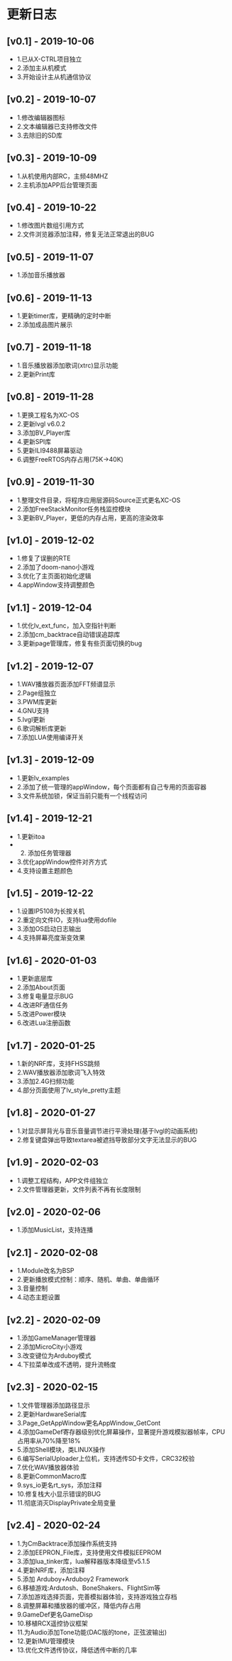 # 更新日志

## [v0.1] - 2019-10-06
* 1.已从X-CTRL项目独立
* 2.添加主从机模式
* 3.开始设计主从机通信协议

## [v0.2] - 2019-10-07
* 1.修改编辑器图标
* 2.文本编辑器已支持修改文件
* 3.去除旧的SD库

## [v0.3] - 2019-10-09
* 1.从机使用内部RC，主频48MHZ
* 2.主机添加APP后台管理页面

## [v0.4] - 2019-10-22
* 1.修改图片数组引用方式
* 2.文件浏览器添加注释，修复无法正常退出的BUG

## [v0.5] - 2019-11-07
* 1.添加音乐播放器

## [v0.6] - 2019-11-13
* 1.更新timer库，更精确的定时中断
* 2.添加成品图片展示

## [v0.7] - 2019-11-18
* 1.音乐播放器添加歌词(xtrc)显示功能
* 2.更新Print库

## [v0.8] - 2019-11-28
* 1.更换工程名为XC-OS
* 2.更新lvgl v6.0.2
* 3.添加BV_Player库
* 4.更新SPI库
* 5.更新ILI9488屏幕驱动
* 6.调整FreeRTOS内存占用(75K->40K)

## [v0.9] - 2019-11-30
* 1.整理文件目录，将程序应用层源码Source正式更名XC-OS
* 2.添加FreeStackMonitor任务栈监控模块
* 3.更新BV_Player，更低的内存占用，更高的渲染效率

## [v1.0] - 2019-12-02
* 1.修复了误删的RTE
* 2.添加了doom-nano小游戏
* 3.优化了主页面初始化逻辑
* 4.appWindow支持调整颜色

## [v1.1] - 2019-12-04
* 1.优化lv_ext_func，加入空指针判断
* 2.添加cm_backtrace自动错误追踪库
* 3.更新page管理库，修复有些页面切换的bug

## [v1.2] - 2019-12-07
* 1.WAV播放器页面添加FFT频谱显示
* 2.Page组独立
* 3.PWM库更新
* 4.GNU支持
* 5.lvgl更新
* 6.歌词解析库更新
* 7.添加LUA使用编译开关

## [v1.3] - 2019-12-09
* 1.更新lv_examples
* 2.添加了统一管理的appWindow，每个页面都有自己专用的页面容器
* 3.文件系统加锁，保证当前只能有一个线程访问

## [v1.4] - 2019-12-21
* 1.更新itoa
* 2. 添加任务管理器
* 3.优化appWindow控件对齐方式
* 4.支持设置主题颜色

## [v1.5] - 2019-12-22
* 1.设置IP5108为长按关机
* 2.重定向文件IO，支持lua使用dofile
* 3.添加OS启动日志输出
* 4.支持屏幕亮度渐变效果

## [v1.6] - 2020-01-03
* 1.更新底层库
* 2.添加About页面
* 3.修复电量显示BUG
* 4.改进RF通信任务
* 5.改进Power模块
* 6.改进Lua注册函数

## [v1.7] - 2020-01-25
* 1.新的NRF库，支持FHSS跳频
* 2.WAV播放器添加歌词飞入特效
* 3.添加2.4G扫频功能
* 4.部分页面使用了lv_style_pretty主题

## [v1.8] - 2020-01-27
* 1.对显示屏背光与音乐音量调节进行平滑处理(基于lvgl的动画系统)
* 2.修复键盘弹出导致textarea被遮挡导致部分文字无法显示的BUG

## [v1.9] - 2020-02-03
* 1.调整工程结构，APP文件组独立
* 2.文件管理器更新，文件列表不再有长度限制

## [v2.0] - 2020-02-06
* 1.添加MusicList，支持连播

## [v2.1] - 2020-02-08
* 1.Module改名为BSP
* 2.更新播放模式控制：顺序、随机、单曲、单曲循环
* 3.音量控制
* 4.动态主题设置

## [v2.2] - 2020-02-09
* 1.添加GameManager管理器
* 2.添加MicroCity小游戏
* 3.改变键位为Arduboy模式
* 4.下拉菜单改成不透明，提升流畅度

## [v2.3] - 2020-02-15
* 1.文件管理器添加路径显示
* 2.更新HardwareSerial库
* 3.Page_GetAppWindow更名AppWindow_GetCont
* 4.添加GameDef寄存器级别优化屏幕操作，显著提升游戏模拟器帧率，CPU占用率从70%降至18%
* 5.添加Shell模块，类LINUX操作
* 6.编写SerialUploader上位机，支持透传SD卡文件，CRC32校验
* 7.优化WAV播放器体验
* 8.更新CommonMacro库
* 9.sys_io更名rt_sys，添加注释
* 10.修复栈大小显示错误的BUG
* 11.彻底消灭DisplayPrivate全局变量

## [v2.4] - 2020-02-24
* 1.为CmBacktrace添加操作系统支持
* 2.添加EEPRON_File库，支持使用文件模拟EEPROM
* 3.添加lua_tinker库，lua解释器版本降级至v5.1.5
* 4.更新NRF库，添加注释
* 5.添加 Arduboy+Arduboy2 Framework
* 6.移植游戏:Ardutosh、BoneShakers、FlightSim等
* 7.添加游戏选择页面，完善模拟器体验，支持游戏独立存档
* 8.调整屏幕和播放器的缓冲区，降低内存占用
* 9.GameDef更名GameDisp
* 10.移植RCX遥控协议框架
* 11.为Audio添加Tone功能(DAC版的tone，正弦波输出)
* 12.更新IMU管理模块
* 13.优化文件透传协议，降低透传中断的几率

